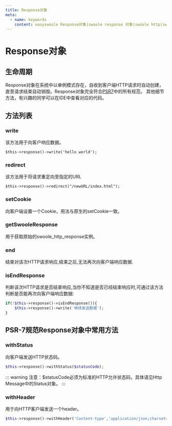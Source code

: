 ```yaml
---
title: Response对象
meta:
  - name: keywords
    content: easyswoole Response对象|swoole response 对象|swoole http|swoole
---
```

# Response对象
## 生命周期
Response对象在系统中以单例模式存在，自收到客户端HTTP请求时自动创建，直至请求结束自动销毁。Response对象完全符合[PSR7](psr-7.md)中的所有规范。
其他细节方法，有兴趣的同学可以在IDE中查看对应的代码。

## 方法列表
### write
该方法用于向客户响应数据。
```
$this->response()->write('hello world');
```

### redirect
该方法用于将请求重定向至指定的URL
```
$this->response()->redirect("/newURL/index.html");
```
### setCookie
向客户端设置一个Cookie，用法与原生的setCookie一致。
### getSwooleResponse
用于获取原始的swoole_http_response实例。
### end
结束对该次HTTP请求响应,结束之后,无法再次向客户端响应数据.
### isEndResponse
判断该次HTTP请求是否结束响应,当你不知道是否已经结束响应时,可通过该方法判断是否能再次向客户端响应数据:
```php
if(!$this->response()->isEndResponse()){
    $this->response()->write('继续发送数据');
}
```
## PSR-7规范Response对象中常用方法

### withStatus

向客户端发送HTTP状态码。

```php
$this->response()->withStatus($statusCode);
```

::: warning 
 注意：$statusCode必须为标准的HTTP允许状态码，具体请见Http Message中的Status对象。
:::

### withHeader
用于向HTTP客户端发送一个header。
```php
$this->response()->withHeader('Content-type','application/json;charset=utf-8');
```